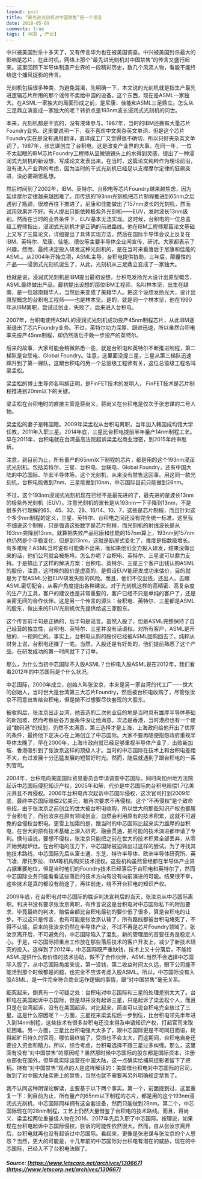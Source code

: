 ```yaml
---
layout: post
title: “最先进光刻机对中国禁售”是一个谎言
date: 2018-05-09 
comments: true
tags: [ 中国 , 产业]
---
```

中兴被美国封杀十多天了，又有传言华为也在被美国调查。中兴被美国封杀最大的影响是芯片，在此时机，网络上那个“最先进光刻机对中国禁售”的传言又盛行起来。这里回顾下半导体制造产业界的一段精彩历史，数几个风流人物，看能不能终结这个捕风捉影的传言。

光刻机包括很多种类，为避免混淆，先明确一下，本文说的光刻机就是指生产最先进逻辑芯片所用的那个谣传不卖给中国的设备。这个东西，现在是ASML一家独大。在ASML一家独大的局面形成之前，是尼康、佳能和ASML三足鼎立。怎么从三足鼎立演变成一家独大的呢？转折点是193nm波长浸润式光刻机的问世。

本来，光刻机都是干式的，没有液体参与。1987年，当时的IBM还拥有大量芯片Foundry业务。这里要说明一下，我不喜欢中文夹杂英文单词，但是这个芯片Foundry实在是没有通用翻译，直译成工厂又觉得很不确切，所以只好夹杂英文单词了。1987年，张忠谋创立了台积电，这是改变产业界的大事。在同一年，一位不太起眼的IBM芯片Foundry工程师从显微镜镜头上的水得到灵感，提出了一种浸润式光刻机的新设想，写成论文发表出来。在当时，这篇论文纯粹作为理论前沿，没有进入产业界的考虑，因为当时的干式光刻机已经足以支撑摩尔定律的狂飙突进，没必要胡思乱想。

然后时间到了2002年，IBM、英特尔、台积电等芯片Foundry越来越焦虑，因为延续摩尔定律越来越困难了。用传统的193nm光刻机把芯片制程推进到65nm之后遇到了瓶颈，很难再往下推进了。尼康和佳能做出了157nm波长的光刻机，然而试用效果并不好。有人提出只能依赖极紫外光刻机——EUV，发射波长13nm级别。然而在当时的业界条件下，EUV基本无法实现。这时候，台积电的一位总监级工程师指出，浸润式光刻机才是正确的前进路线。他在IBM工程师那篇论文基础上又写了三篇论文，详细提出了具体实现方法，然后在国际半导体会议上反复在IBM、英特尔、尼康、佳能、德仪等主要半导体企业间宣传、研讨。大家都表示了兴趣，然而，最终决定投入研发这种光刻机的，是在当时来看落后于尼康和佳能的ASML。从2004年开始立项，ASML主导，台积电提供协助，三年后，颠覆性的产品——浸润式光刻机诞生了，从此，光刻机从三足鼎立变成了一家独大。

也就是说，浸润式光刻机是IBM提出最初设想，台积电发扬光大设计出原型概念，ASML最终做出产品。最初提出设想的那位IBM工程师，名叫林本坚，出生在越南，是一位越南籍华人，当然后来变成了美籍华人。把这个设想发扬光大，设计出原型概念的台积电工程师——也是林本坚。是的，就是同一个林本坚，他在1990年从IBM离职，尝试过创业，失败了，后来进入台积电。

2007年，台积电使用ASML的浸润式光刻机成功投产45nm制程芯片，从此IBM逐渐退出了芯片Foundry业务。不过，英特尔功力深厚、跟进迅速，所以虽然台积电率先投产45nm制程，却仍然落后于晚一步投产的英特尔。

后来的故事，大家可能会稍微熟悉一些，就是台积电和英特尔不断推进制程，第二梯队是台联电、Global Foundry。注意，这里面没提三星，三星从第三梯队迅速蹿升到了第一梯队，这跟台积电的另一个总监级工程师有关，这位总监级工程名叫梁孟松。

梁孟松的博士生导师名叫胡正明，是FinFET技术的发明人， FinFET技术是芯片制程推进到20nm以下的关键。

梁孟松在台积电时的直接主管是蒋尚义，蒋尚义在台积电是仅次于张忠谋的二号人物。

梁孟松的妻子是韩国籍。2009年梁孟松从台积电离职，当年加入韩国成均馆大学任教，2011年入职三星。2014年底，三星比台积电提前半年量产14nm制程工艺。早在2011年，台积电就在台湾最高法院起诉梁孟松商业泄密，到2015年终审胜诉。

注意，到目前为止，所有量产的65nm以下制程的芯片，都是用的这个193nm浸润式光刻机。包括英特尔、三星、台积电、台联电、Global Foundry，还有中国大陆的中芯国际、华宏半导体等。这个光刻机，从来没有禁售这回事。用这同一款光刻机，台积电能做到7nm，三星能做到10nm，中芯国际目前只能做到28nm。

不过，这个193nm浸润式光刻机现在已经不是最先进的了，最先进的是波长13nm的极紫外光刻机（EUV）。注意光刻机的波长是从193nm一下子降到13nm，不是很多外行理解的65、45、32、28、16/14、10、7，这些是芯片制程，而且针对这个多少nm制程的定义，三星、英特尔、台积电之间还没有完全统一标准。这里我不细说这个制程，只是强调这些数字是芯片制程，而光刻机的射线波长是从193nm突降到13nm。就算把失败产品尼康和佳能的157nm算上，193nm到157nm也仍然是个平稳变化，但是到13nm，这就是断崖式变化了，难度是指数级增长。有多难呢？ASML当时说有可能做不出来，而如果他们全力投入研发，结果没做出来的话，他们公司就会被拖垮。怎么办呢？台积电、英特尔、三星说可以鼎力支持。于是搞出了这样的解决方案：台积电、英特尔、三星三个客户出钱认购ASML的股份，注意，这时候的股价是虚高的，是假设EUV能研发成功来估价，目的就是为了帮ASML分担EUV研发失败的风险。而且，他们不仅出钱，还出人，去跟ASML密切配合，从客户角度提出各种建议。对于光刻机这样的高精密、高复杂度的生产力工具，客户的建议也是非常重要的，客户已经不只是单纯的客户了，还是亲密无间的合作伙伴。这是另一个传言的源头：台积电、英特尔、三星都是ASML的股东，做出来的EUV光刻机优先提供给这三家股东。

这个传言前半句是正确的，后半句是谣言。虽然入股了，但是ASML完整保持了自己经营的独立性，台积电、英特尔、三星并没有话语权。对所有客户，ASML是开放的、一视同仁的。事实上，台积电认购的股份已经被ASML回购回去了。纯粹从财务上说，台积电还赚了一笔。当然，入股还是有好处的，他们提前熟悉了这个产品，在研发成功的第一时间就下了订单。

那么，为什么当初中芯国际不入股ASML？台积电入股ASML是在2012年，我们看看2012年的中芯国际是个什么状况。

中芯国际，2000年成立，创始人叫张汝京，本来是另一家台湾的代工厂——世大的创始人，当时世大是台湾第三大芯片Foundry，然后被台积电收购了，尽管张汝京不同意出售给台积电，但是拗不过想要尽快套现的大股东。

被收购后，张汝京出走台湾，他首选的二次创业目的地是当时具有雄厚半导体基础的新加坡，然而考察后各方面条件没让他满意。次选是香港，当时港府也有一个建设“数码港”的规划，仍然不太满意。第三选择才是上海，上海政府给他开出了优厚的条件，最终他下定决心在上海创立了中芯国际。大家不要再随便抱怨政府重视半导体太晚了，早在2000年，上海市政府就已经足够重视半导体产业了，击败新加坡、香港吸引到了张汝京这样的顶级人才。当时的中芯国际在技术上和台积电差距不大，有过发展十分迅猛发展的短暂好时光。然而，随后就遇到了跟台积电的一系列官司。

2004年，台积电向美国国际贸易委员会申请调查中芯国际，同时向加州地方法院起诉中芯国际侵犯知识产权，2005年和解，代价是中芯国际向台积电赔偿1.7亿美元并且不再侵权。2006年台积电再次起诉中芯国际侵权，这次官司打到2009年底，最终中芯国际赔偿2亿美元，被再次要求不再侵权。这个“不再侵权”是个致命杀招，由于张汝京之前创立的世大被台积电收购，所以世大的那些知识产权也都属于台积电了，而张汝京在原有领域创业，自然会利用原有的技术积累，这就不可避免的会侵权台积电。更雪上加霜的是，跟当时的中芯国际比起来实力雄厚的台积电，在世大的原有技术基础上深入研究、融会贯通，把可能的技术演进都申请了专利。换句话说，要想不侵权，张汝京只能把之前在世大的技术积累全部丢弃，从零开始另起炉灶。在台积电的压力下，中芯国际被迫做出过这样的尝试。为了寻找其他技术路线，中芯国际先后从富士通、东芝、特许半导体、欧洲半导体研究所、英飞凌、摩托罗拉、IBM等机构购买技术授权。这些机构虽然曾经都在半导体产业界占据重要地位，但是当时他们的Foundry技术已经落后于台积电和英特尔了，然而中芯国际业务只能看看这些落后的技术方向有没有向前演进的可能。结果很不幸，这些技术是真的都没有前途了，再往前走，绕不开台积电的知识产权。

2009年底，在台积电对中芯国际的胜诉判决宣判后的当天，张汝京从中芯国际离职。判决书没有要求张汝京离职，有传言说这是台积电对中芯国际私下的附加要求，毕竟最终的判决，赔偿金额比台积电最初的要价低了很多，算是台积电的让步。不过这只是传言，也有可能是张汝京认输了，所有路线都被台积电堵死了，不得不认输。后来的张汝京仍然在半导体产业，不过不再是芯片Foundry领域了。张汝京离开后，不可避免的，中芯国际陷入了混乱，新的管理层的首要任务是稳定人心。于是，中芯国际把重点工作放在那些落后技术的客户开发上，减少了新技术研究的投入。这样到了2012年，中芯国际既严重缺钱，技术上又十分落后，不能给ASML提供什么有价值的技术协助，做不了合作伙伴，ASML当然不会选择中芯国际入股了。从中芯国际角度来说，第一没钱，第二收益时间太久远，眼下公司能不能活到那个时候都是问题，也完全不应该考虑入股ASML。所以，中芯国际没有入股ASML，是一件完全符合商业运作逻辑的事情，跟“对中国禁售”毫无关系。

细究起来，倒真有一个可疑之处：台积电对中芯国际和三星的处理差别太大了。台积电在美国起诉中芯国际，但是却并没有起诉三星，只是起诉了梁孟松个人，而且只是在台湾起诉，没有在美国起诉。对比起来，简直可以说台积电完全放过了三星。这是什么原因呢？一方面，三星挖来梁孟松后一步到位，比台积电领先半年进入到14nm制程，这些技术有很多台积电还没来得及申请知识产权，打起官司来取证困难。另一方面，三星比台积电强大太多了，跟中芯国际更是不可同日而语，耗得起旷日持久的官司，哪怕最终输了，受损也不会太大，而这期间，台积电自身还要投入资金和精力。所以，综合考虑，台积电选择不跟三星过多纠缠。那么，这里面有没有“对中国禁售”的原因呢？虽然那时候中芯国际的股东都是国际资本，注册总部也在国外，但毕竟实际运营在中国大陆，这一点确实给捕风捉影者留下了把柄。持有“对中国禁售”观点的人是这样解读的：美国借台积电对中芯国际的官司，做到了对中国大陆实质上的禁售，当然也就不需要再另外明确规定禁售了。

我不认同这种阴谋论解读，主要基于以下两个事实。第一个，前面提到过，这里重复一下：到目前为止，所有量产的65nm以下制程的芯片，都是用的这个193nm浸润式光刻机，中芯国际同样拥有这全套设备，然而只能做到28nm。第二个，中芯国际现在的28nm制程，工艺上仍然大量借鉴了台积电的技术路线。而且，蒋尚义、梁孟松两位重量级人物在2016、2017年先后入职了中芯国际。按理说，如果现在台积电起诉中芯国际侵权，胜诉的可能性依然很大。然而，自从张汝京离开后，台积电就再也没有起诉过中芯国际。看起来，更像是张忠谋与张汝京的个人恩怨？当然，更大的可能是，十几年前的中芯国际对台积电有潜在的威胁，现在的中芯国际，已经入不了台积电法眼了。

##### Source: [https://www.letscorp.net/archives/130667](https://www.letscorp.net/archives/130667)